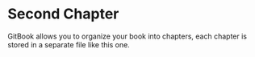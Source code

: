 # Second Chapter

GitBook allows you to organize your book into chapters, each chapter is stored in a separate file like this one.

